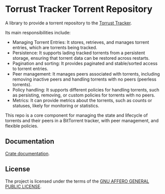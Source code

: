 # Torrust Tracker Torrent Repository

A library to provide a torrent repository to the [Torrust Tracker](https://github.com/torrust/torrust-tracker).

Its main responsibilities include:

- Managing Torrent Entries: It stores, retrieves, and manages torrent entries, which are torrents being tracked.
- Persistence: It supports lading tracked torrents from a persistent storage, ensuring that torrent data can be restored across restarts.
- Pagination and sorting: It provides paginated and stable/sorted access to torrent entries.
- Peer management: It manages peers associated with torrents, including removing inactive peers and handling torrents with no peers (peerless torrents).
- Policy handling: It supports different policies for handling torrents, such as persisting, removing, or custom policies for torrents with no peers.
- Metrics: It can provide metrics about the torrents, such as counts or statuses, likely for monitoring or statistics.

This repo is a core component for managing the state and lifecycle of torrents and their peers in a BitTorrent tracker, with peer management, and flexible policies.

## Documentation

[Crate documentation](https://docs.rs/torrust-tracker-torrent-repository).

## License

The project is licensed under the terms of the [GNU AFFERO GENERAL PUBLIC LICENSE](./LICENSE).

